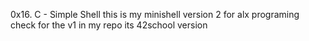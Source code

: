 0x16. C - Simple Shell
this is my minishell version 2 for alx programing check for the v1
in my repo its 42school version 